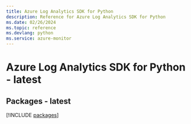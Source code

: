 ```yaml
---
title: Azure Log Analytics SDK for Python
description: Reference for Azure Log Analytics SDK for Python
ms.date: 02/26/2024
ms.topic: reference
ms.devlang: python
ms.service: azure-monitor
---
```

# Azure Log Analytics SDK for Python - latest
## Packages - latest
[!INCLUDE [packages](log-analytics-index.md)]